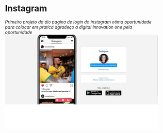 # Instagram

*Primeiro projeto da dio pagina de login do instagram*
*otima oportunidade para colocar em pratica agradeço a digital innovation  one pela oportunidade*
![site](https://github.com/Vesilva33/Instagram/blob/main/img/INSTAGRAM.jpg)

